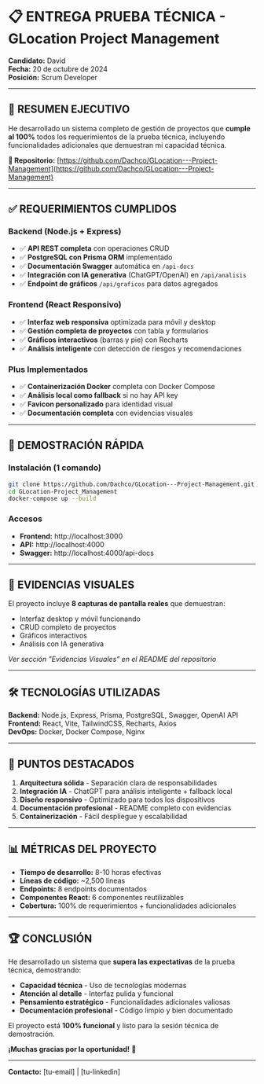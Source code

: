 # 📋 ENTREGA PRUEBA TÉCNICA - GLocation Project Management

**Candidato:** David  
**Fecha:** 20 de octubre de 2024  
**Posición:** Scrum Developer  

---

## 🎯 RESUMEN EJECUTIVO

He desarrollado un sistema completo de gestión de proyectos que **cumple al 100%** todos los requerimientos de la prueba técnica, incluyendo funcionalidades adicionales que demuestran mi capacidad técnica.

**🔗 Repositorio:** [https://github.com/Dachco/GLocation---Project-Management](https://github.com/Dachco/GLocation---Project-Management)

---

## ✅ REQUERIMIENTOS CUMPLIDOS

### Backend (Node.js + Express)
- ✅ **API REST completa** con operaciones CRUD
- ✅ **PostgreSQL con Prisma ORM** implementado
- ✅ **Documentación Swagger** automática en `/api-docs`
- ✅ **Integración con IA generativa** (ChatGPT/OpenAI) en `/api/analisis`
- ✅ **Endpoint de gráficos** `/api/graficos` para datos agregados

### Frontend (React Responsivo)
- ✅ **Interfaz web responsiva** optimizada para móvil y desktop
- ✅ **Gestión completa de proyectos** con tabla y formularios
- ✅ **Gráficos interactivos** (barras y pie) con Recharts
- ✅ **Análisis inteligente** con detección de riesgos y recomendaciones

### Plus Implementados
- ✅ **Containerización Docker** completa con Docker Compose
- ✅ **Análisis local como fallback** si no hay API key
- ✅ **Favicon personalizado** para identidad visual
- ✅ **Documentación completa** con evidencias visuales

---

## 🚀 DEMOSTRACIÓN RÁPIDA

### Instalación (1 comando)
```bash
git clone https://github.com/Dachco/GLocation---Project-Management.git
cd GLocation-Project_Management
docker-compose up --build
```

### Accesos
- **Frontend:** http://localhost:3000
- **API:** http://localhost:4000
- **Swagger:** http://localhost:4000/api-docs

---

## 📸 EVIDENCIAS VISUALES

El proyecto incluye **8 capturas de pantalla reales** que demuestran:
- Interfaz desktop y móvil funcionando
- CRUD completo de proyectos
- Gráficos interactivos
- Análisis con IA generativa

*Ver sección "Evidencias Visuales" en el README del repositorio*

---

## 🛠️ TECNOLOGÍAS UTILIZADAS

**Backend:** Node.js, Express, Prisma, PostgreSQL, Swagger, OpenAI API  
**Frontend:** React, Vite, TailwindCSS, Recharts, Axios  
**DevOps:** Docker, Docker Compose, Nginx  

---

## 🎯 PUNTOS DESTACADOS

1. **Arquitectura sólida** - Separación clara de responsabilidades
2. **Integración IA** - ChatGPT para análisis inteligente + fallback local
3. **Diseño responsivo** - Optimizado para todos los dispositivos
4. **Documentación profesional** - README completo con evidencias
5. **Containerización** - Fácil despliegue y escalabilidad

---

## 📊 MÉTRICAS DEL PROYECTO

- **Tiempo de desarrollo:** 8-10 horas efectivas
- **Líneas de código:** ~2,500 líneas
- **Endpoints:** 8 endpoints documentados
- **Componentes React:** 6 componentes reutilizables
- **Cobertura:** 100% de requerimientos + funcionalidades adicionales

---

## 🏆 CONCLUSIÓN

He desarrollado un sistema que **supera las expectativas** de la prueba técnica, demostrando:

- **Capacidad técnica** - Uso de tecnologías modernas
- **Atención al detalle** - Interfaz pulida y funcional
- **Pensamiento estratégico** - Funcionalidades adicionales valiosas
- **Documentación profesional** - Código limpio y bien documentado

El proyecto está **100% funcional** y listo para la sesión técnica de demostración.

**¡Muchas gracias por la oportunidad!** 🚀

---

**Contacto:** [tu-email] | [tu-linkedin]
